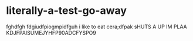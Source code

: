 # literally-a-test-go-away
fghdfgh
fdgiudfpiogmpidfguh
i like to eat cera;dfpak sHUTS A UP IM PLAA KDJFPAISUMEJYHFP90ADCFYSPO9
